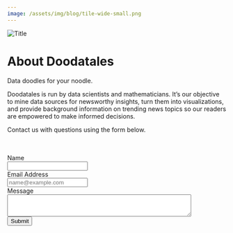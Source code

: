 ```yaml
---
image: /assets/img/blog/tile-wide-small.png
---
```


![Title](/assets/img/blog/tile-wide-small.png)

# About Doodatales

Data doodles for your noodle.

Doodatales is run by data scientists and mathematicians.  It’s our objective to mine data sources for newsworthy insights, turn them into visualizations, and provide background information on trending news topics so our readers are empowered to make informed decisions.  

Contact us with questions using the form below.
<br>
<br>
<br>
<form action="https://getsimpleform.com/messages?form_api_token=c1f8ef95da9247d4b806c2459380979a" method="post">
  <!-- the redirect_to is optional, the form will redirect to the referrer on submission -->
  <input type='hidden' name='redirect_to' value='<the complete return url e.g. http://fooey.com/thank-you.html>' />
  <!-- all your input fields here.... -->
  <div class="form-group">
    <label for="Name">Name</label>
    <br>
    <input type='text' name='Name' id="Name"/>
  </div>
  <div class="form-group">
    <label for="Email">Email Address</label>
    <br>
    <input type='text' name='email' placeholder="name@example.com" id="Email"/>
  </div>
  <div class="form-group">
    <label for="message">Message</label>
    <br>
    <textarea name="message" id="message" rows="3" cols="50"></textarea>
  </div>
  <input type='submit' value='Submit' />
</form>
